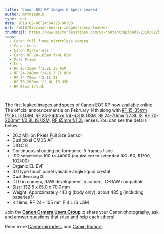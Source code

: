 ```yaml
---
title: 'Canon EOS RP Images & Specs Leaked'
author: mrtmsadmin
type: post
date: 2019-02-06T14:54:25+00:00
url: /2019/02/canon-eos-rp-images-specs-leaked/
thumbnail: https://www.mirrorlesstimes.com/wp-content/uploads/2019/02/breaking-canon-eos-rp-specifications-images.jpg
tags:
  - Canon full frame mirrorless camera
  - Canon Lens
  - Canon Mirrorless
  - Canon RF 24-105mm f/4L USM
  - Full Frame
  - Lens
  - RF 15-35mm f/2.8L IS USM
  - RF 24-240mm f/4-6.3 IS USM
  - RF 24-70mm f/2.8L IS
  - RF 70-200mm f/2.8L IS USM
  - RF 85mm f/1.2L

---
```

The first leaked images and specs of [Canon EOS RP][1] now available online. The official announcement is on February 14th along with <a href="https://www.mirrorlesstimes.com/tag/rf-15-35mm-f-2-8l-is-usm/" rel="tag">RF 15-35mm f/2.8L IS USM</a>, <a href="https://www.mirrorlesstimes.com/tag/rf-24-240mm-f-4-6-3-is-usm/" rel="tag">RF 24-240mm f/4-6.3 IS USM</a>, <a href="https://www.mirrorlesstimes.com/tag/rf-24-70mm-f-2-8l-is/" rel="tag">RF 24-70mm f/2.8L IS</a>, <a href="https://www.mirrorlesstimes.com/tag/rf-70-200mm-f-2-8l-is-usm/" rel="tag">RF 70-200mm f/2.8L IS USM</a>, <a href="https://www.mirrorlesstimes.com/tag/rf-85mm-f-1-2l/" rel="tag">RF 85mm f/1.2L</a> lenses. You can see the details below:<!--more-->

  * 26.2 Million Pixels Full Size Sensor
  * Dual pixel CMOS AF
  * DIGIC 8
  * Continuous shooting performance: 5 frames / sec
  * ISO sensitivity: 100 to 40000 (equivalent to extended ISO: 50, 51200, 102400)
  * Organic EL EVF
  * 3.0 type touch panel variable angle liquid crystal
  * Dual Sensing IS
  * DLO in camera, RAW development in camera, C-RAW compatible
  * Size: 132.5 x 85.0 x 70.0 mm
  * Weight: Approximately 440 g (body only), about 485 g (including batteries?)
  * Kit lens: RF 24 – 105 mm F 4 L IS USM

Join the <a class="ext-link" title="" href="https://www.facebook.com/groups/185572945112087/" target="_blank" rel="external nofollow noopener"><strong>Canon Camera Users Group</strong></a> to share your Canon photography, ask and answer questions that arise and help each others!

Read more [Canon mirrorless][2] and <a href="https://www.dailycameranews.com/tag/canon-rumors/" target="_blank" rel="noopener">Canon Rumors</a>.

 [1]: https://www.mirrorlesstimes.com/tag/canon-eos-rp/
 [2]: https://www.mirrorlesstimes.com/tag/canon-mirrorless/